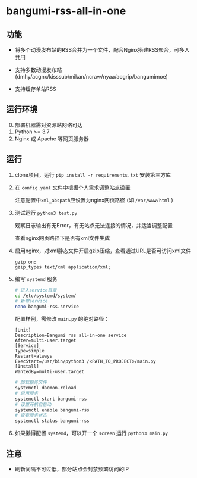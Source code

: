 # bangumi-rss-all-in-one

## 功能

- 将多个动漫发布站的RSS合并为一个文件，配合Nginx搭建RSS聚合，可多人共用

- 支持多数动漫发布站 (dmhy/acgnx/kisssub/mikan/ncraw/nyaa/acgrip/bangumimoe)

- 支持缓存单站RSS

## 运行环境

0. 部署机器需对资源站网络可达
1. Python >= 3.7
2. Nginx 或 Apache 等网页服务器

## 运行


1. clone项目，运行 `pip install -r requirements.txt` 安装第三方库

2. 在 `config.yaml` 文件中根据个人需求调整站点设置

    注意配置中`xml_abspath`应设置为nginx网页路径 (如 `/var/www/html` )

3. 测试运行 `python3 test.py`

   观察日志输出有无Error，有无站点无法连接的情况，并适当调整配置

   查看nginx网页路径下是否有xml文件生成

4. 启用nginx，对xml静态文件开启gzip压缩，查看通过URL是否可访问xml文件

    ```
    gzip on;
    gzip_types text/xml application/xml;
    ```

5. 编写 `systemd` 服务

    ```bash
    # 进入service目录
    cd /etc/systemd/system/
    # 新增service
    nano bangumi-rss.service
    ```

    配置样例，需修改 `main.py` 的绝对路径：

    ```
    [Unit]
    Description=Bangumi rss all-in-one service
    After=multi-user.target
    [Service]
    Type=simple
    Restart=always
    ExecStart=/usr/bin/python3 /<PATH_TO_PROJECT>/main.py
    [Install]
    WantedBy=multi-user.target
    ```

    ```bash
    # 加载服务文件
    systemctl daemon-reload
    # 启用服务
    systemctl start bangumi-rss
    # 设置开机自启动
    systemctl enable bangumi-rss
    # 查看服务状态
    systemctl status bangumi-rss
    ```

6. 如果懒得配置 `systemd`，可以开一个 `screen` 运行 `python3 main.py`

## 注意

- 刷新间隔不可过低，部分站点会封禁频繁访问的IP
